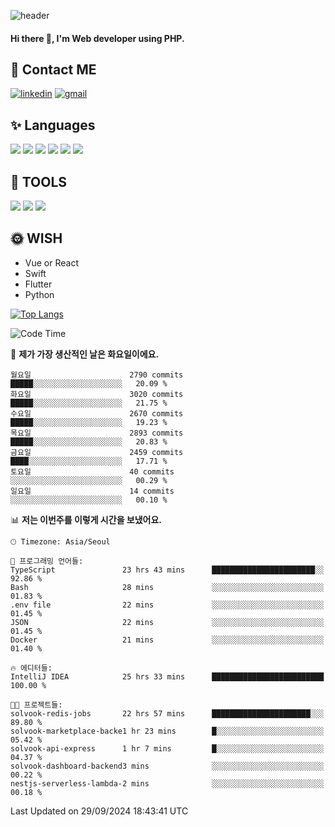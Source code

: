 ![header](https://capsule-render.vercel.app/api?type=waving&color=auto&height=300&section=header&text=Elin&fontSize=90&animation=twinkling)

#### Hi there 👋, I'm <b>Web developer</b> using PHP. ####

<!--
- 🔭 I’m currently working on Uniwill
- 🌱 I’m currently learning Vue or React or Python.
-->

<!---#### I am PHP developer --->

## 💌 Contact ME ###
[<img src='https://img.shields.io/badge/-EunjiKo-%230A66C2?style=flat-square&logo=LinkedIn&logoColor=white' alt='linkedin'>](https://www.linkedin.com/in/https://www.linkedin.com/in/eunji-ko-00a907164//)  [<img src='https://img.shields.io/badge/-einee214%40gmail.com-%23EA4335?style=flat-square&logo=Gmail&logoColor=white' alt='gmail'>](einee214@gmail.com)  


## ✨ Languages
<img src='https://img.shields.io/badge/-PHP-%23777BB4?style=for-the-badge&logo=PHP&logoColor=white'> <img src='https://img.shields.io/badge/-Laravel-%23FF2D20?style=for-the-badge&logo=Laravel&logoColor=white'> <img src='https://img.shields.io/badge/Jquery-%230769AD?style=for-the-badge&logo=Jquery&logoColor=white'> <img src='https://img.shields.io/badge/CSS3-%231572B6?style=for-the-badge&logo=CSS3&logoColor=white'> <img src='https://img.shields.io/badge/Bootstrap-%237952B3?style=for-the-badge&logo=Bootstrap&logoColor=white' > <img src='https://img.shields.io/badge/MySQL-%234479A1?style=for-the-badge&logo=MySQL&logoColor=white' >

## 🌷 TOOLS
<img src='https://img.shields.io/badge/PHPSTORM-%23000000?style=for-the-badge&logo=PhpStorm&logoColor=white' > <img src='https://img.shields.io/badge/GitLab-%23FCA121?style=for-the-badge&logo=GitLab&logoColor=white' > <img src='https://img.shields.io/badge/GitHub-%23181717?style=for-the-badge&logo=GitHub&logoColor=white'>


## 🌞 WISH
- Vue or React
- Swift
- Flutter
- Python


[![Top Langs](https://github-readme-stats.vercel.app/api/top-langs/?username=ein214&layout=compact)](https://github.com/anuraghazra/github-readme-stats)

<!--START_SECTION:waka-->
![Code Time](http://img.shields.io/badge/Code%20Time-3%2C795%20hrs%2022%20mins-blue)

📅 **제가 가장 생산적인 날은 화요일이에요.** 

```text
월요일                      2790 commits        █████░░░░░░░░░░░░░░░░░░░░   20.09 % 
화요일                      3020 commits        █████░░░░░░░░░░░░░░░░░░░░   21.75 % 
수요일                      2670 commits        █████░░░░░░░░░░░░░░░░░░░░   19.23 % 
목요일                      2893 commits        █████░░░░░░░░░░░░░░░░░░░░   20.83 % 
금요일                      2459 commits        ████░░░░░░░░░░░░░░░░░░░░░   17.71 % 
토요일                      40 commits          ░░░░░░░░░░░░░░░░░░░░░░░░░   00.29 % 
일요일                      14 commits          ░░░░░░░░░░░░░░░░░░░░░░░░░   00.10 % 
```


📊 **저는 이번주를 이렇게 시간을 보냈어요.** 

```text
🕑︎ Timezone: Asia/Seoul

💬 프로그래밍 언어들: 
TypeScript               23 hrs 43 mins      ███████████████████████░░   92.86 % 
Bash                     28 mins             ░░░░░░░░░░░░░░░░░░░░░░░░░   01.83 % 
.env file                22 mins             ░░░░░░░░░░░░░░░░░░░░░░░░░   01.45 % 
JSON                     22 mins             ░░░░░░░░░░░░░░░░░░░░░░░░░   01.45 % 
Docker                   21 mins             ░░░░░░░░░░░░░░░░░░░░░░░░░   01.40 % 

🔥 에디터들: 
IntelliJ IDEA            25 hrs 33 mins      █████████████████████████   100.00 % 

🐱‍💻 프로젝트들: 
solvook-redis-jobs       22 hrs 57 mins      ██████████████████████░░░   89.80 % 
solvook-marketplace-backe1 hr 23 mins        █░░░░░░░░░░░░░░░░░░░░░░░░   05.42 % 
solvook-api-express      1 hr 7 mins         █░░░░░░░░░░░░░░░░░░░░░░░░   04.37 % 
solvook-dashboard-backend3 mins              ░░░░░░░░░░░░░░░░░░░░░░░░░   00.22 % 
nestjs-serverless-lambda-2 mins              ░░░░░░░░░░░░░░░░░░░░░░░░░   00.18 % 
```


 Last Updated on 29/09/2024 18:43:41 UTC
<!--END_SECTION:waka-->

<!---![GitHub stats](https://github-readme-stats.vercel.app/api?username=ein214&show_icons=true&theme=dracula)  --->



